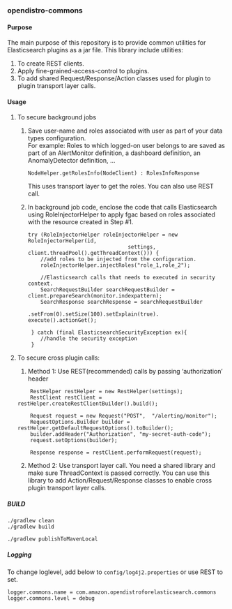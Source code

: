 ### opendistro-commons


#### Purpose 

The main purpose of this repository is to provide common utilities for Elasticsearch plugins as a jar file.
This library include utilities:

1. To create REST clients.
1. Apply fine-grained-access-control to plugins.
1. To add shared Request/Response/Action classes used for plugin to plugin transport layer calls. 
    


#### Usage

1. To secure background jobs
    1. Save user-name and roles associated with user as part of your data types configuration.  
       For example: Roles to which logged-on user belongs to are saved as part of an AlertMonitor definition, 
       a dashboard definition, an AnomalyDetector definition, ...
       
       ```
       NodeHelper.getRolesInfo(NodeClient) : RolesInfoResponse
       ```
       This uses transport layer to get the roles. You can also use REST call.
        
    1. In background job code, enclose the code that calls Elasticsearch using RoleInjectorHelper to apply fgac 
        based on roles associated with the resource created in Step #1.
        
        ```
        try (RoleInjectorHelper roleInjectorHelper = new RoleInjectorHelper(id,
                                        settings, client.threadPool().getThreadContext())) {
            //add roles to be injected from the configuration.
            roleInjectorHelper.injectRoles("role_1,role_2");
            
            //Elasticsearch calls that needs to executed in security context.
            SearchRequestBuilder searchRequestBuilder = client.prepareSearch(monitor.indexpattern);
            SearchResponse searchResponse = searchRequestBuilder
                                      .setFrom(0).setSize(100).setExplain(true).  execute().actionGet();
         
         } catch (final ElasticsearchSecurityException ex){
            //handle the security exception
         }
        ```

1. To secure cross plugin calls: 
    1. Method 1: Use REST(recommended) calls by passing ‘authorization’ header 
    
    ```
        RestHelper restHelper = new RestHelper(settings);
        RestClient restClient = restHelper.createRestClientBuilder().build();
        
        Request request = new Request("POST",  "/alerting/monitor");
        RequestOptions.Builder builder = restHelper.getDefaultRequestOptions().toBuilder();
        builder.addHeader("Authorization", "my-secret-auth-code");
        request.setOptions(builder);
        
        Response response = restClient.performRequest(request);
    ```
    
    2. Method 2: Use transport layer call. You need a shared library and make sure ThreadContext is 
    passed correctly. You can use this library to add Action/Request/Response classes to enable cross 
    plugin transport layer calls.



##### BUILD

```
./gradlew clean
./gradlew build 

./gradlew publishToMavenLocal
```

##### Logging
To change loglevel, add below to `config/log4j2.properties` or use REST to set.
```
logger.commons.name = com.amazon.opendistroforelasticsearch.commons
logger.commons.level = debug
```

